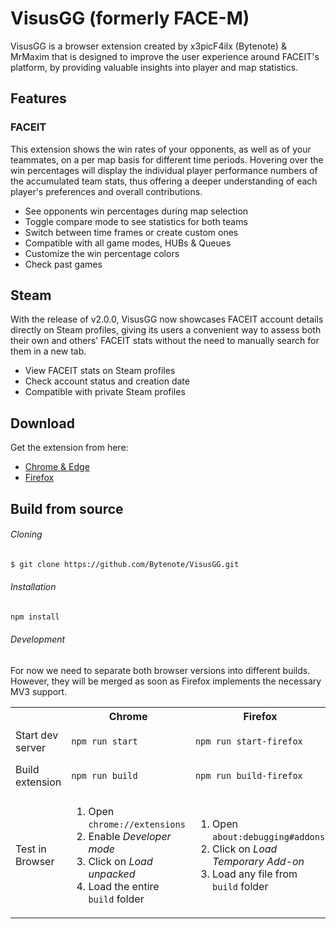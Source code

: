 # VisusGG (formerly FACE-M)

VisusGG is a browser extension created by x3picF4ilx (Bytenote) & MrMaxim that is designed to improve the user experience around FACEIT's platform, by providing valuable insights into player and map statistics.

## Features

### FACEIT

This extension shows the win rates of your opponents, as well as of your teammates, on a per map basis for different time periods.
Hovering over the win percentages will display the individual player performance numbers of the accumulated team stats, thus offering a deeper understanding of each player's preferences and overall contributions.

-   See opponents win percentages during map selection
-   Toggle compare mode to see statistics for both teams
-   Switch between time frames or create custom ones
-   Compatible with all game modes, HUBs & Queues
-   Customize the win percentage colors
-   Check past games

## Steam

With the release of v2.0.0, VisusGG now showcases FACEIT account details directly on Steam profiles, giving its users a convenient way to assess both their own and others' FACEIT stats without the need to manually search for them in a new tab.

-   View FACEIT stats on Steam profiles
-   Check account status and creation date
-   Compatible with private Steam profiles

## Download

Get the extension from here:

-   [Chrome & Edge](https://chrome.google.com/webstore/detail/visusgg/kodlabmmaalpolkfolgpahbjehalecki)
-   [Firefox](https://addons.mozilla.org/en-US/firefox/addon/visusgg)

## Build from source

###### Cloning

```bash
$ git clone https://github.com/Bytenote/VisusGG.git
```

###### Installation

```bash
npm install
```

###### Development

For now we need to separate both browser versions into different builds.  
However, they will be merged as soon as Firefox implements the necessary MV3 support.

<table cellpadding="200">
<tr>
<th>
</th>
<th>
Chrome
</th>
<th>
Firefox
</th>
</tr>

<tr>
<td>
Start dev server
</td>
<td>

```bash
npm run start
```

</td>
<td>

```bash
npm run start-firefox
```

</td>
</tr>

<tr>
<td>
Build extension
</td>
<td>

```bash
npm run build
```

</td>
<td>

```bash
npm run build-firefox
```

</td>
</tr>

<tr>
<td width="20%">
Test in Browser
</td>
<td width="40%">
<ol>
<li>Open <code>chrome://extensions</code></li>
<li>Enable <i>Developer mode</i></li>
<li>Click on <i>Load unpacked</i></li>
<li>Load the entire <code>build</code> folder</li>
</ol>
</td>
<td width="40%">
<ol>
<li>Open <code>about:debugging#addons</code></li>
<li>Click on <i>Load Temporary Add-on</i></li>
<li>
Load any file from <code>build</code> folder&nbsp;&nbsp;
</li>
</ol>
</td>
</tr>

</table>
